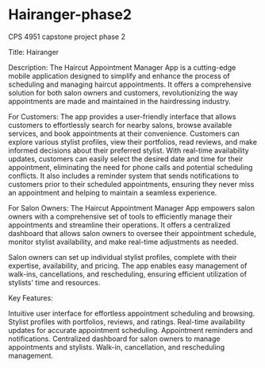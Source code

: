 # Hairanger-phase2
CPS 4951 capstone project phase 2


Title: Hairanger

Description:
The Haircut Appointment Manager App is a cutting-edge mobile application designed to simplify and enhance the process of scheduling and managing haircut appointments.     It offers a comprehensive solution for both salon owners and customers, revolutionizing the way appointments are made and maintained in the hairdressing industry.

For Customers:
The app provides a user-friendly interface that allows customers to effortlessly search for nearby salons, browse available services, and book appointments at their convenience.     Customers can explore various stylist profiles, view their portfolios, read reviews, and make informed decisions about their preferred stylist.     With real-time availability updates, customers can easily select the desired date and time for their appointment, eliminating the need for phone calls and potential scheduling conflicts.
It also includes a reminder system that sends notifications to customers prior to their scheduled appointments, ensuring they never miss an appointment and helping to maintain a seamless experience.

For Salon Owners:
The Haircut Appointment Manager App empowers salon owners with a comprehensive set of tools to efficiently manage their appointments and streamline their operations.     It offers a centralized dashboard that allows salon owners to oversee their appointment schedule, monitor stylist availability, and make real-time adjustments as needed.

Salon owners can set up individual stylist profiles, complete with their expertise, availability, and pricing.     The app enables easy management of walk-ins, cancellations, and rescheduling, ensuring efficient utilization of stylists' time and resources.

Key Features:

Intuitive user interface for effortless appointment scheduling and browsing.
Stylist profiles with portfolios, reviews, and ratings.
Real-time availability updates for accurate appointment scheduling.
Appointment reminders and notifications.
Centralized dashboard for salon owners to manage appointments and stylists.
Walk-in, cancellation, and rescheduling management.

